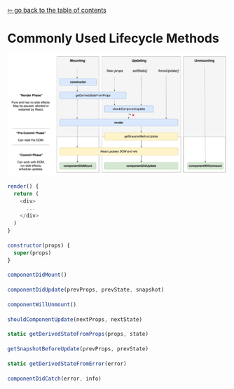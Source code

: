 [&#8678; go back to the table of contents](../README.md)
# Commonly Used Lifecycle Methods
<img src="../assets/images/lifecycle.jpeg">

```js
render() {
  return (
    <div>
      ...
    </div>
  )
}

constructor(props) {
  super(props)
}

componentDidMount()

componentDidUpdate(prevProps, prevState, snapshot)

componentWillUnmount()

shouldComponentUpdate(nextProps, nextState)

static getDerivedStateFromProps(props, state)

getSnapshotBeforeUpdate(prevProps, prevState)

static getDerivedStateFromError(error)

componentDidCatch(error, info)
